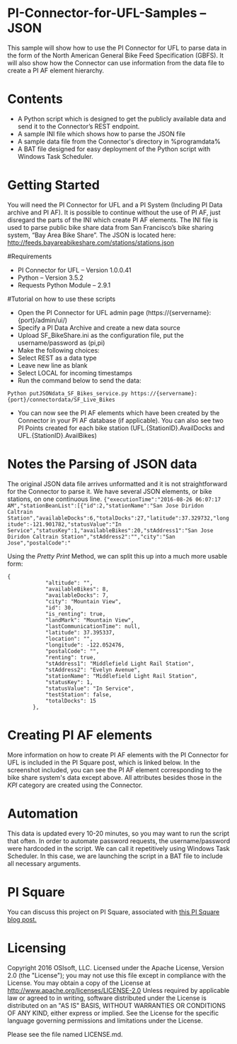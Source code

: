 # PI-Connector-for-UFL-Samples – JSON

This sample will show how to use the PI Connector for UFL to parse data in the form of the North American General Bike Feed Specification (GBFS). It will also show how the Connector can use information from the data file to create a PI AF element hierarchy. 

# Contents 
- A Python script which is designed to get the publicly available data and send it to the Connector’s REST endpoint. 
- A sample INI file which shows how to parse the JSON file
- A sample data file from the Connector's directory in %programdata%
- A BAT file designed for easy deployment of the Python script with Windows Task Scheduler.
 
# Getting Started
You will need the PI Connector for UFL and a PI System (Including PI Data archive and PI AF). It is possible to continue without the use of PI AF, just disregard the parts of the INI which create PI AF elements. The INI file is used to parse public bike share data from San Francisco’s bike sharing system, “Bay Area Bike Share”. The JSON is located here: http://feeds.bayareabikeshare.com/stations/stations.json

#Requirements
- PI Connector for UFL – Version 1.0.0.41
- Python – Version 3.5.2
- Requests Python Module – 2.9.1

#Tutorial on how to use these scripts
- Open the PI Connector for UFL admin page (https://{servername}:{port}/admin/ui/)
-	Specify a PI Data Archive and create a new data source
-	Upload SF_BikeShare.ini as the configuration file, put the username/password as (pi,pi) 
-	Make the following choices:
-	Select REST as a data type
-	Leave new line as blank
- Select LOCAL for incoming timestamps 
-	Run the command below to send the data:

`Python putJSONdata_SF_Bikes_service.py https://{servername}:{port}/connectordata/SF_Live_Bikes`
- You can now see the PI AF elements which have been created by the Connector in your PI AF database (if applicable). You can also see two PI Points created for each bike station (UFL.{StationID}.AvailDocks and UFL.{StationID}.AvailBikes)
 
# Notes the Parsing of JSON data
The original JSON data file arrives unformatted and it is not straightforward for the Connector to parse it. We have several JSON elements, or bike stations, on one continuous line. 
`{"executionTime":"2016-08-26 06:07:17 AM","stationBeanList":[{"id":2,"stationName":"San Jose Diridon Caltrain Station","availableDocks":6,"totalDocks":27,"latitude":37.329732,"longitude":-121.901782,"statusValue":"In Service","statusKey":1,"availableBikes":20,"stAddress1":"San Jose Diridon Caltrain Station","stAddress2":"","city":"San Jose","postalCode":"`

Using the *Pretty Print* Method, we can split this up into a much more usable form:

```
{
            "altitude": "",
            "availableBikes": 8,
            "availableDocks": 7,
            "city": "Mountain View",
            "id": 30,
            "is_renting": true,
            "landMark": "Mountain View",
            "lastCommunicationTime": null,
            "latitude": 37.395337,
            "location": "",
            "longitude": -122.052476,
            "postalCode": "",
            "renting": true,
            "stAddress1": "Middlefield Light Rail Station",
            "stAddress2": "Evelyn Avenue",
            "stationName": "Middlefield Light Rail Station",
            "statusKey": 1,
            "statusValue": "In Service",
            "testStation": false,
            "totalDocks": 15
        },
```

# Creating PI AF elements
More information on how to create PI AF elements with the PI Connector for UFL is included in the PI Square post, which is linked below. In the screenshot included, you can see the PI AF element corresponding to the bike share system's data except above. All attributes besides those in the *KPI* category are created using the Connector. 

# Automation
This data is updated every 10-20 minutes, so you may want to run the script that often. In order to automate password requests, the username/password were hardcoded in the script. We can call it repetitively using Windows Task Scheduler. In this case, we are launching the script in a BAT file to include all necessary arguments. 

# PI Square
You can discuss this project on PI Square, associated with [this PI Square blog post.](https://pisquare.osisoft.com/community/all-things-pi/pi-interfaces/blog/2016/08/19/building-a-pi-af-hierarchy-using-the-pi-connector-for-ufl)

# Licensing 
Copyright 2016 OSIsoft, LLC.
Licensed under the Apache License, Version 2.0 (the "License"); you may not use this file except in compliance with the License. You may obtain a copy of the License at
   http://www.apache.org/licenses/LICENSE-2.0
Unless required by applicable law or agreed to in writing, software distributed under the License is distributed on an "AS IS" BASIS, WITHOUT WARRANTIES OR CONDITIONS OF ANY KIND, either express or implied. See the License for the specific language governing permissions and limitations under the License.

Please see the file named LICENSE.md.
